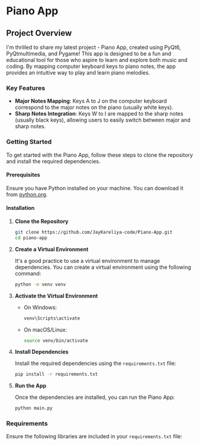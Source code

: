 # Piano App

## Project Overview

I'm thrilled to share my latest project - Piano App, created using PyQt6, PyQtmultimedia, and Pygame! This app is designed to be a fun and educational tool for those who aspire to learn and explore both music and coding. By mapping computer keyboard keys to piano notes, the app provides an intuitive way to play and learn piano melodies.

### Key Features

- **Major Notes Mapping**: Keys A to J on the computer keyboard correspond to the major notes on the piano (usually white keys).
- **Sharp Notes Integration**: Keys W to I are mapped to the sharp notes (usually black keys), allowing users to easily switch between major and sharp notes.

### Getting Started

To get started with the Piano App, follow these steps to clone the repository and install the required dependencies.

#### Prerequisites

Ensure you have Python installed on your machine. You can download it from [python.org](https://www.python.org/downloads/).

#### Installation

1. **Clone the Repository**

    ```bash
    git clone https://github.com/JayKareliya-code/Piano-App.git
    cd piano-app
    ```

2. **Create a Virtual Environment**

    It's a good practice to use a virtual environment to manage dependencies. You can create a virtual environment using the following command:

    ```bash
    python -m venv venv
    ```

3. **Activate the Virtual Environment**

    - On Windows:

      ```bash
      venv\Scripts\activate
      ```

    - On macOS/Linux:

      ```bash
      source venv/bin/activate
      ```

4. **Install Dependencies**

    Install the required dependencies using the `requirements.txt` file:

    ```bash
    pip install -r requirements.txt
    ```

5. **Run the App**

    Once the dependencies are installed, you can run the Piano App:

    ```bash
    python main.py
    ```

### Requirements

Ensure the following libraries are included in your `requirements.txt` file:

